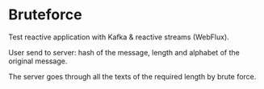 # Bruteforce
Test reactive application with Kafka & reactive streams (WebFlux).

User send to server: hash of the message, length and alphabet of the original message.

The server goes through all the texts of the required length by brute force.
